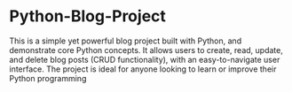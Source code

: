 # Python-Blog-Project
This is a simple yet powerful blog project built with Python, and demonstrate core Python concepts. It allows users to create, read, update, and delete blog posts (CRUD functionality), with an easy-to-navigate user interface. The project is ideal for anyone looking to learn or improve their Python programming 

